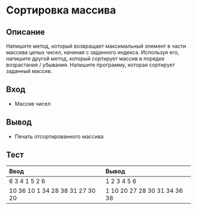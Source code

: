 # Сортировка массива

## Описание
Напишите метод, который возвращает максимальный элемент в части массива целых чисел, начиная с заданного индекса.
Используя его, напишите другой метод, который сортирует массив в порядке возрастания / убывания.
Напишите программу, которая сортирует заданный массив.

## Вход
- Массив чисел

## Вывод
- Печать отсортированного массива

## Тест

| Ввод                            | Вывод                        |
|:--------------------------------|:-----------------------------|
| 6 3 4 1 5 2 6                   | 1 2 3 4 5 6                  |
| 10 36 10 1 34 28 38 31 27 30 20 | 1 10 20 27 28 30 31 34 36 38 |
